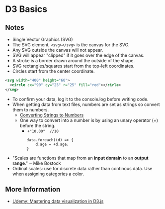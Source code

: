 # D3 Basics



## Notes

- Single Vector Graphics (SVG)
- The SVG element, `<svg></svg>` is the canvas for the SVG.  
- Any SVG outside the canvas will not appear.
- SVG will appear "clipped" if it goes over the edge of the canvas.
- A stroke is a border drawn around the outside of the shape.
- SVG rectangles/squares start from the top-left coordinates.
- Circles start from the center coordinate.
```svg
<svg width="400" height="60">
  <circle cx="90" cy="25" r="25" fill="red"></cirle>
</svg>
```
- To confirm your data, log it to the console.log before writing code.
- When getting data from text files, numbers are set as strings so convert them to numbers.
  - [Converting Strings to Numbers](https://flaviocopes.com/how-to-convert-string-to-number-javascript/)
  - One way to convert into a number is by using an unary operator (+) before the string.
    - ` +"10.00"  //10 `
     ```
        data.foreach((d) => {
            d.age = +d.age;
        }
    ```
- "Scales are functions that map from an **input domain** to an **output range**."  ~ Mike Bostock
- Ordinal scales:  use for discrete data rather than continous data.  Use when assigning categories a color.

## More Information

- [Udemy: Mastering data visualization in D3.js](https://www.udemy.com/course/masteringd3js/)

